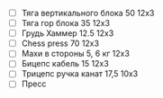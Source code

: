 - [ ] Тяга вертикального блока 50 12x3
- [ ] Тяга гор блока 35 12x3
- [ ] Грудь Хаммер 12.5 12x3
- [ ] Chess press 70 12x3
- [ ] Махи в стороны 5, 6 кг 12х3
- [ ] Бицепс кабель 15 12х3
- [ ] Трицепс ручка канат 17,5 10х3
- [ ] Пресс